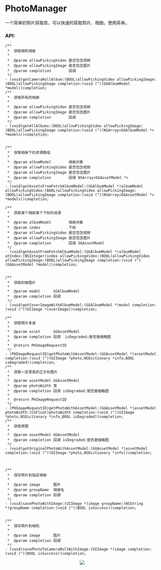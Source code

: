 # PhotoManager
一个简单的照片获取库，可以快速的获取照片、相册。使用简单。

### API:

	/**
	 *  获取相机相册
	 *
	 *  @param allowPickingVideo 是否包含视频
	 *  @param allowPickingImage 是否包含图片
	 *  @param completion        回调
	 */
	- (void)getCameraRollAlbum:(BOOL)allowPickingVideo allowPickingImage:(BOOL)allowPickingImage completion:(void (^)(GGAlbumModel *model))completion;
	/**
	 *  获取所有的相册
	 *
	 *  @param allowPickingVideo 是否包含视频
	 *  @param allowPickingImage 是否包含图片
	 *  @param completion        回调
	 */
	- (void)getAllAlbums:(BOOL)allowPickingVideo allowPickingImage:(BOOL)allowPickingImage completion:(void (^)(NSArray<GGAlbumModel *> *models))completion;
	
	
	/**
	 *  获取相册下的资源数组
	 *
	 *  @param albumModel        相册对象
	 *  @param allowPickingVideo 是否包含视频
	 *  @param allowPickingImage 是否包含图片
	 *  @param completion        回调 NSArray<GGAssetModel *>
	 */
	- (void)getAssetsFromFetchAlbumModel:(GGAlbumModel *)albumModel allowPickingVideo:(BOOL)allowPickingVideo allowPickingImage:(BOOL)allowPickingImage completion:(void (^)(NSArray<GGAssetModel *> *models))completion;
	
	/**
	 *  获取某个相册某个下标的资源
	 *
	 *  @param albumModel        相册对象
	 *  @param index             下标
	 *  @param allowPickingVideo 是否包含视频
	 *  @param allowPickingImage 是否包含图片
	 *  @param completion        回调 GGAssetModel
	 */
	- (void)getAssetFromFetchAlbumModel:(GGAlbumModel *)albumModel atIndex:(NSInteger)index allowPickingVideo:(BOOL)allowPickingVideo allowPickingImage:(BOOL)allowPickingImage completion:(void (^)(GGAssetModel *model))completion;
	
	
	/**
	 *  获取封面图片
	 *
	 *  @param model      GGAlbumModel
	 *  @param completion 回调
	 */
	- (void)getCoverImageWithAlbumModel:(GGAlbumModel *)model completion:(void (^)(UIImage *coverImage))completion;
	
	/**
	 *  获取照片本身
	 *
	 *  @param asset      GGAssetModel
	 *  @param completion 回调  isDegraded:是否是缩略图
	 *
	 *  @return PHImageRequestID
	 */
	- (PHImageRequestID)getPhotoWithAssetModel:(GGAssetModel *)assetModel completion:(void (^)(UIImage *photo,NSDictionary *info,BOOL isDegraded))completion;
	/**
	 *  获取一定宽高的正方形图片
	 *
	 *  @param assetModel GGAssetModel
	 *  @param photoWidth 宽
	 *  @param completion 回调 isDegraded:是否是缩略图
	 *
	 *  @return PHImageRequestID
	 */
	- (PHImageRequestID)getPhotoWithAssetModel:(GGAssetModel *)assetModel photoWidth:(CGFloat)photoWidth completion:(void (^)(UIImage *photo,NSDictionary *info,BOOL isDegraded))completion;
	/**
	 *  获取原图
	 *
	 *  @param assetModel GGAssetModel
	 *  @param completion 回调 isDegraded:是否是缩略图
	 */
	- (void)getOriginalPhotoWithAssetModel:(GGAssetModel *)assetModel completion:(void (^)(UIImage *photo,NSDictionary *info))completion;
	
	
	
	/**
	 *  保存照片到指定相册
	 *
	 *  @param image      图片
	 *  @param groupName  相册名
	 *  @param completion 回调
	 */
	- (void)savePhotoWithImage:(UIImage *)image groupName:(NSString *)groupName completion:(void (^)(BOOL isSuccess))completion;
	
	
	/**
	 *  保存照片到相机
	 *
	 *  @param image      图片
	 *  @param completion 回调
	 */
	- (void)savePhotoToCameraRollWithImage:(UIImage *)image completion:(void (^)(BOOL isSuccess))completion;
	





<div align=center>
<img src="https://github.com/guiyongdong/Resource/blob/master/hexoImage/PhotoManager.gif?raw=true"/>
</div>
